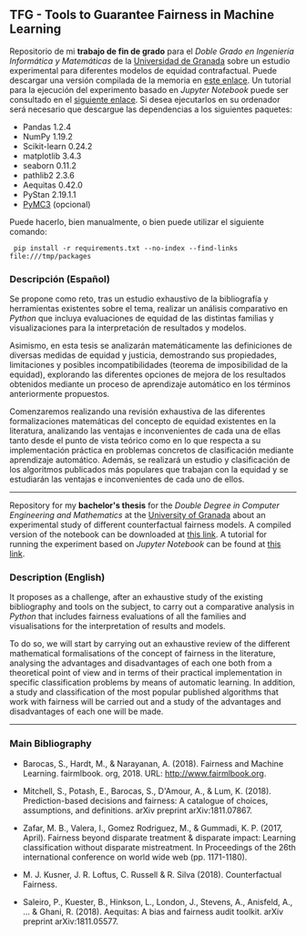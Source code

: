 ## TFG - Tools to Guarantee Fairness in Machine Learning

Repositorio de mi **trabajo de fin de grado** para el *Doble Grado en Ingeniería Informática y Matemáticas* de la [Universidad de Granada](http://www.ugr.es) sobre un estudio experimental para diferentes modelos de equidad contrafactual. Puede descargar una versión compilada de la memoria en [este enlace](https://github.com/danibolanos/TFG-Guarantee_Fairness_in_ML/releases/download/v1.0.0/TFG_Herramientas_para_Garantizar_Justicia_en_Aprendizaje_Automatico.pdf). Un tutorial para la ejecución del experimento basado en *Jupyter Notebook* puede ser consultado en el [siguiente enlace](https://github.com/danibolanos/TFG-Guarantee_Fairness_in_ML/blob/main/experimentos/tutorial.ipynb). Si desea ejecutarlos en su ordenador será necesario que descargue las dependencias a los siguientes paquetes: 

* Pandas 1.2.4
* NumPy 1.19.2
* Scikit-learn 0.24.2
* matplotlib 3.4.3
* seaborn 0.11.2
* pathlib2 2.3.6
* Aequitas 0.42.0
* PyStan 2.19.1.1
* [PyMC3](https://github.com/pymc-devs/pymc/wiki/Installation-Guide-(Linux)) (opcional)

Puede hacerlo, bien manualmente, o bien puede utilizar el siguiente comando:

```
 pip install -r requirements.txt --no-index --find-links file:///tmp/packages
 ```

### Descripción (Español)

Se propone como reto, tras un estudio exhaustivo de la bibliografía y herramientas existentes sobre el tema, realizar un análisis comparativo en *Python* que incluya evaluaciones de equidad de las distintas familias y visualizaciones para la interpretación de resultados y modelos.

Asimismo, en esta tesis se analizarán matemáticamente las definiciones de diversas medidas de equidad y justicia, demostrando sus propiedades, limitaciones y posibles incompatibilidades (teorema de imposibilidad de la equidad), explorando las diferentes opciones de mejora de los resultados obtenidos mediante un proceso de aprendizaje automático en los términos anteriormente propuestos.

Comenzaremos realizando una revisión exhaustiva de las diferentes formalizaciones matemáticas del concepto de equidad existentes en la literatura, analizando las ventajas e inconvenientes de cada una de ellas tanto desde el punto de vista teórico como en lo que respecta a su implementación práctica en problemas concretos de clasificación mediante aprendizaje automático. Además, se realizará un estudio y clasificación de los algoritmos publicados más populares que trabajan con la equidad y se estudiarán las ventajas e inconvenientes de cada uno de ellos.

-----

Repository for my **bachelor's thesis** for the *Double Degree in Computer Engineering and Mathematics* at the [University of Granada](http://www.ugr.es) about an experimental study of different counterfactual fairness models. A compiled version of the notebook can be downloaded at [this link](https://github.com/danibolanos/TFG-Guarantee_Fairness_in_ML/releases/download/v1.0.0/TFG_Herramientas_para_Garantizar_Justicia_en_Aprendizaje_Automatico.pdf). A tutorial for running the experiment based on *Jupyter Notebook* can be found at [this link](https://github.com/danibolanos/TFG-Guarantee_Fairness_in_ML/blob/main/experimentos/tutorial.ipynb). 

### Description (English)

It proposes as a challenge, after an exhaustive study of the existing bibliography and tools on the subject, to carry out a comparative analysis in *Python* that includes fairness evaluations of all the families and visualisations for the interpretation of results and models.

To do so, we will start by carrying out an exhaustive review of the different mathematical formalisations of the concept of fairness in the literature, analysing the advantages and disadvantages of each one both from a theoretical point of view and in terms of their practical implementation in specific classification problems by means of automatic learning. In addition, a study and classification of the most popular published algorithms that work with fairness will be carried out and a study of the advantages and disadvantages of each one will be made.

-----

### Main Bibliography

- Barocas, S., Hardt, M., & Narayanan, A. (2018). Fairness and Machine Learning. fairmlbook. org, 2018. URL: http://www.fairmlbook.org.

- Mitchell, S., Potash, E., Barocas, S., D'Amour, A., & Lum, K. (2018). Prediction-based decisions and fairness: A catalogue of choices, assumptions, and definitions. arXiv preprint arXiv:1811.07867.

- Zafar, M. B., Valera, I., Gomez Rodriguez, M., & Gummadi, K. P. (2017, April). Fairness beyond disparate treatment & disparate impact: Learning classification without disparate mistreatment. In Proceedings of the 26th international conference on world wide web (pp. 1171-1180).

- M. J. Kusner, J. R. Loftus, C. Russell & R. Silva (2018). Counterfactual Fairness.

- Saleiro, P., Kuester, B., Hinkson, L., London, J., Stevens, A., Anisfeld, A., ... & Ghani, R. (2018). Aequitas: A bias and fairness audit toolkit. arXiv preprint arXiv:1811.05577.
